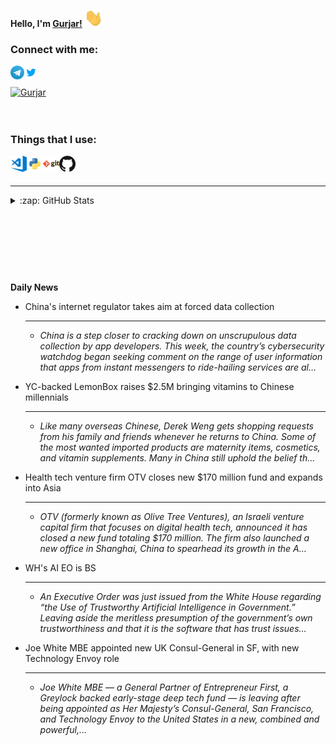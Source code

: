 #### Hello, I'm [Gurjar!](https://GurjarKing.github.io) <img src="https://raw.githubusercontent.com/ABSphreak/ABSphreak/master/gifs/Hi.gif" width="30px"></h2>


### Connect with me:

[<img align="left" alt="Gurjar | Telegram" width="22px" src="https://raw.githubusercontent.com/github/explore/80688e429a7d4ef2fca1e82350fe8e3517d3494d/topics/telegram/telegram.png" />][Telegram]
[<img align="left" alt="Gurjar | Twitter" width="22px" src="https://raw.githubusercontent.com/github/explore/80688e429a7d4ef2fca1e82350fe8e3517d3494d/topics/twitter/twitter.png" />][Twitter]
<br >
<br >
<a href="https://github.com/GurjarKing"><img src="https://komarev.com/ghpvc/?username=GurjarKing" alt="Gurjar" /></a> <br />
<br />
<br />
<!-- <br >

![](https://visitor-badge.glitch.me/badge?page_id=GurjarKing)

<br /> -->

### Things that I use:

[<img align="left" alt="Visual Studio Code" width="26px" src="https://raw.githubusercontent.com/github/explore/80688e429a7d4ef2fca1e82350fe8e3517d3494d/topics/visual-studio-code/visual-studio-code.png" />][VSCode]
[<img align="left" alt="Python" width="26px" src="https://raw.githubusercontent.com/github/explore/80688e429a7d4ef2fca1e82350fe8e3517d3494d/topics/python/python.png" />][Python]
[<img align="left" alt="Git" width="26px" src="https://raw.githubusercontent.com/github/explore/80688e429a7d4ef2fca1e82350fe8e3517d3494d/topics/git/git.png" />][Git]
[<img align="left" alt="GitHub" width="26px" src="https://raw.githubusercontent.com/github/explore/78df643247d429f6cc873026c0622819ad797942/topics/github/github.png" />][Github]

<br />
<br />

---
<details>
  <summary>:zap: GitHub Stats</summary>

<img align="left" alt="Gurjar's Github Stats" src="https://github-readme-stats.vercel.app/api?username=GurjarKing&show_icons=true&hide_border=true&count_private=true&include_all_commit=true&theme=algolia" />

</details>

<!-- ### 🔔 My latest tweet
<a href="https://twitter.com/Gurjar_King43" target="_blank">
	<img src="https://github.com/GurjarKing/GurjarKing/raw/master/tweet.png" width="70%" align="center" alt="Click to view on Twitter" title="My latest tweet, as an image"/>
</a> -->
<br>

<pre>

</pre>

<!-- **Quote of the hour:**

{qoth}

~ {qoth_author}
<pre>

</pre> -->
<br>
<pre>


</pre>
<strong>Daily News</strong>
  
  - China's internet regulator takes aim at forced data collection
     <hr/>
     
      - *China is a step closer to cracking down on unscrupulous data collection by app developers. This week, the country’s cybersecurity watchdog began seeking comment on the range of user information that apps from instant messengers to ride-hailing services are al…*
     
  - YC-backed LemonBox raises $2.5M bringing vitamins to Chinese millennials
      <hr/>
      
      - *Like many overseas Chinese, Derek Weng gets shopping requests from his family and friends whenever he returns to China. Some of the most wanted imported products are maternity items, cosmetics, and vitamin supplements. Many in China still uphold the belief th…*
      
  - Health tech venture firm OTV closes new $170 million fund and expands into Asia
      <hr/>
      
      - *OTV (formerly known as Olive Tree Ventures), an Israeli venture capital firm that focuses on digital health tech, announced it has closed a new fund totaling $170 million. The firm also launched a new office in Shanghai, China to spearhead its growth in the A…*
      
  - WH's AI EO is BS
      <hr/>
      
      - *An Executive Order was just issued from the White House regarding “the Use of Trustworthy Artificial Intelligence in Government.” Leaving aside the meritless presumption of the government’s own trustworthiness and that it is the software that has trust issues…*
       
  - Joe White MBE appointed new UK Consul-General in SF, with new Technology Envoy role
      <hr/>
       
       - *Joe White MBE — a General Partner of Entrepreneur First, a Greylock backed early-stage deep tech fund — is leaving after being appointed as Her Majesty’s Consul-General, San Francisco, and Technology Envoy to the United States in a new, combined and powerful,…*
      

<br />

[VSCode]: https://code.visualstudio.com/
[Python]: https://www.python.org/
[Git]: https://git-scm.com/
[Github]: https://github.com/
[Telegram]: https://t.me/Gurjar_King/
[Twitter]: https://twitter.com/Gurjar_King43/
